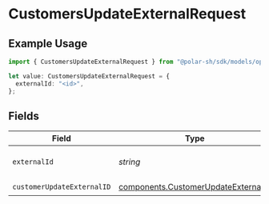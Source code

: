# CustomersUpdateExternalRequest

## Example Usage

```typescript
import { CustomersUpdateExternalRequest } from "@polar-sh/sdk/models/operations/customersupdateexternal.js";

let value: CustomersUpdateExternalRequest = {
  externalId: "<id>",
};
```

## Fields

| Field                                                                                      | Type                                                                                       | Required                                                                                   | Description                                                                                |
| ------------------------------------------------------------------------------------------ | ------------------------------------------------------------------------------------------ | ------------------------------------------------------------------------------------------ | ------------------------------------------------------------------------------------------ |
| `externalId`                                                                               | *string*                                                                                   | :heavy_check_mark:                                                                         | The customer external ID.                                                                  |
| `customerUpdateExternalID`                                                                 | [components.CustomerUpdateExternalID](../../models/components/customerupdateexternalid.md) | :heavy_check_mark:                                                                         | N/A                                                                                        |